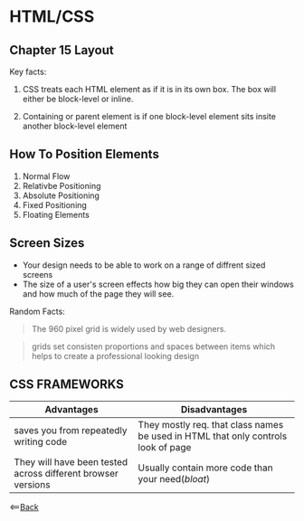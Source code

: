 # HTML/CSS

## **Chapter 15 Layout**

Key facts:

  1. CSS treats each HTML element as if it is in its own box. The box will either be block-level or inline.

  2. Containing or parent element is if one block-level element sits insite another block-level element


## **How To Position Elements**

1. Normal Flow
2. Relativbe Positioning
3. Absolute Positioning
4. Fixed Positioning
5. Floating Elements

## **Screen Sizes**
* Your design needs to be able to work on a range of diffrent sized screens
* The size of a user's screen effects how big they can open their windows and how much of the page they will see. 

Random Facts:

> The 960 pixel grid is widely used by web designers.
  
  > grids set consisten proportions and spaces between items which helps to create a professional looking design


## **CSS FRAMEWORKS**

 | Advantages | Disadvantages |
 | ------------ | --------------|
 | saves you from repeatedly writing code | They mostly req. that class names be used in HTML that only controls look of page |
| They will have been tested across different browser versions | Usually contain more code than your need(*bloat*) |

<==[Back](https://angeladzodzomenyo.github.io/reading-notes/)
